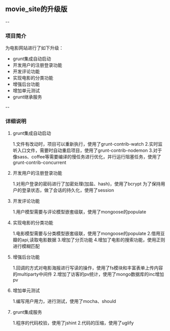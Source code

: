 ## movie_site的升级版
--
### 项目简介
为电影网站进行了如下升级：

 - grunt集成自动启动
 - 开发用户的注册登录功能
 - 开发评论功能
 - 实现电影的分类功能
 - 增强后台功能
 - 增加单元测试
 - grunt继承服务

--
### 详细说明

 1. grunt集成自动启动

    1.文件有改动时，项目可以重新执行，使用了grunt-contrib-watch
    2.实时监听入口文件，需要时自动重启项目，使用了grunt-contrib-nodemon
    3.对于像sass、coffee等需要编译的慢任务进行优化，并行运行阻塞任务，使用了grunt-contrib-concurrent

 2. 开发用户的注册登录功能

    1.对用户登录的密码进行了加密处理(加盐、hash)，使用了bcrypt 为了保持用户的登录状态，做了会话的持久化，使用了session
    
 3. 开发评论功能

    1.用户模型需要与评论模型嵌套级联，使用了mongoose的populate

 4. 实现电影的分类功能

    1.电影模型需要与分类模型嵌套级联，使用了mongoose的populate
    2.借用豆瓣的api,读取电影数据
    3.增加了分页功能
    4.增加了电影的搜索功能，使用正则进行模糊匹配

 5. 增强后台功能

    1.回调的方式对电影海报进行写读的操作，使用了fs模块和丰富表单上传内容的multiparty中间件
    2.增加了访客的pv统计，使用了mongo数据库的inc增加pv

 6. 增加单元测试
 
    1.编写用户用力，进行测试，使用了mocha、should

 7. grunt集成服务

    1.程序的代码校验，使用了jshint
    2.代码的压缩，使用了uglify